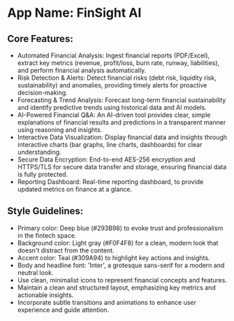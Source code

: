 # **App Name**: FinSight AI

## Core Features:

- Automated Financial Analysis: Ingest financial reports (PDF/Excel), extract key metrics (revenue, profit/loss, burn rate, runway, liabilities), and perform financial analysis automatically.
- Risk Detection & Alerts: Detect financial risks (debt risk, liquidity risk, sustainability) and anomalies, providing timely alerts for proactive decision-making.
- Forecasting & Trend Analysis: Forecast long-term financial sustainability and identify predictive trends using historical data and AI models.
- AI-Powered Financial Q&A: An AI-driven tool provides clear, simple explanations of financial results and predictions in a transparent manner using reasoning and insights.
- Interactive Data Visualization: Display financial data and insights through interactive charts (bar graphs, line charts, dashboards) for clear understanding.
- Secure Data Encryption: End-to-end AES-256 encryption and HTTPS/TLS for secure data transfer and storage, ensuring financial data is fully protected.
- Reporting Dashboard: Real-time reporting dashboard, to provide updated metrics on finance at a glance.

## Style Guidelines:

- Primary color: Deep blue (#293B98) to evoke trust and professionalism in the fintech space.
- Background color: Light gray (#F0F4F8) for a clean, modern look that doesn't distract from the content.
- Accent color: Teal (#309A94) to highlight key actions and insights.
- Body and headline font: 'Inter', a grotesque sans-serif for a modern and neutral look.
- Use clean, minimalist icons to represent financial concepts and features.
- Maintain a clean and structured layout, emphasizing key metrics and actionable insights.
- Incorporate subtle transitions and animations to enhance user experience and guide attention.